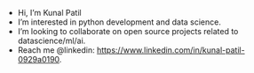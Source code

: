 - Hi, I’m Kunal Patil
- I’m interested in python development and data science.
- I’m looking to collaborate on open source projects related to datascience/ml/ai.
- Reach me @linkedin: https://www.linkedin.com/in/kunal-patil-0929a0190. 

<!---
Kunnalpatil/Kunnalpatil is a ✨ special ✨ repository because its `README.md` (this file) appears on your GitHub profile.
You can click the Preview link to take a look at your changes.
--->
